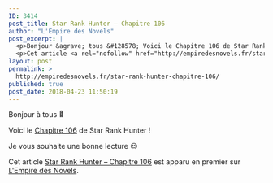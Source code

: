 ```yaml
---
ID: 3414
post_title: Star Rank Hunter – Chapitre 106
author: "L'Empire des Novels"
post_excerpt: |
  <p>Bonjour &agrave; tous &#128578; Voici le Chapitre 106 de Star Rank Hunter ! Je vous souhaite une bonne lecture &#128521;</p>
  <p>Cet article <a rel="nofollow" href="http://empiredesnovels.fr/star-rank-hunter-chapitre-106/">Star Rank Hunter &ndash; Chapitre 106</a> est apparu en premier sur <a rel="nofollow" href="http://empiredesnovels.fr/">L'Empire des Novels</a>.</p>
layout: post
permalink: >
  http://empiredesnovels.fr/star-rank-hunter-chapitre-106/
published: true
post_date: 2018-04-23 11:50:19
---
```

<p>Bonjour à tous <img src="https://united-subs.dearclouds.com/wp-content/uploads/2018/04/0ea7b8a02785df100225cebfce2bff16.jpg" alt="🙂" class="wp-smiley" style="height: 1em; max-height: 1em;" /></p>
<p>Voici le <a href="http://empiredesnovels.fr/star-rank-hunter/chapitre-106/">Chapitre 106</a> de Star Rank Hunter !</p>
<p>Je vous souhaite une bonne lecture <img src="https://s.w.org/images/core/emoji/2.4/72x72/1f609.png" alt="😉" class="wp-smiley" style="height: 1em; max-height: 1em;" /></p>
<p><a class="a2a_button_facebook a2a_counter" href="https://www.addtoany.com/add_to/facebook?linkurl=http%3A%2F%2Fempiredesnovels.fr%2Fstar-rank-hunter-chapitre-106%2F&amp;linkname=Star%20Rank%20Hunter%20%E2%80%93%20Chapitre%20106" title="Facebook" rel="nofollow noopener" ></a><a class="a2a_button_twitter" href="https://www.addtoany.com/add_to/twitter?linkurl=http%3A%2F%2Fempiredesnovels.fr%2Fstar-rank-hunter-chapitre-106%2F&amp;linkname=Star%20Rank%20Hunter%20%E2%80%93%20Chapitre%20106" title="Twitter" rel="nofollow noopener" ></a><a class="a2a_button_google_plus" href="https://www.addtoany.com/add_to/google_plus?linkurl=http%3A%2F%2Fempiredesnovels.fr%2Fstar-rank-hunter-chapitre-106%2F&amp;linkname=Star%20Rank%20Hunter%20%E2%80%93%20Chapitre%20106" title="Google+" rel="nofollow noopener" ></a><a class="a2a_dd addtoany_share_save addtoany_share" href="https://www.addtoany.com/share#url=http%3A%2F%2Fempiredesnovels.fr%2Fstar-rank-hunter-chapitre-106%2F&amp;title=Star%20Rank%20Hunter%20%E2%80%93%20Chapitre%20106" data-a2a-url="http://empiredesnovels.fr/star-rank-hunter-chapitre-106/" data-a2a-title="Star Rank Hunter – Chapitre 106"></a></p><p>Cet article <a rel="nofollow" href="http://empiredesnovels.fr/star-rank-hunter-chapitre-106/">Star Rank Hunter &#8211; Chapitre 106</a> est apparu en premier sur <a rel="nofollow" href="http://empiredesnovels.fr/">L&#039;Empire des Novels</a>.</p>